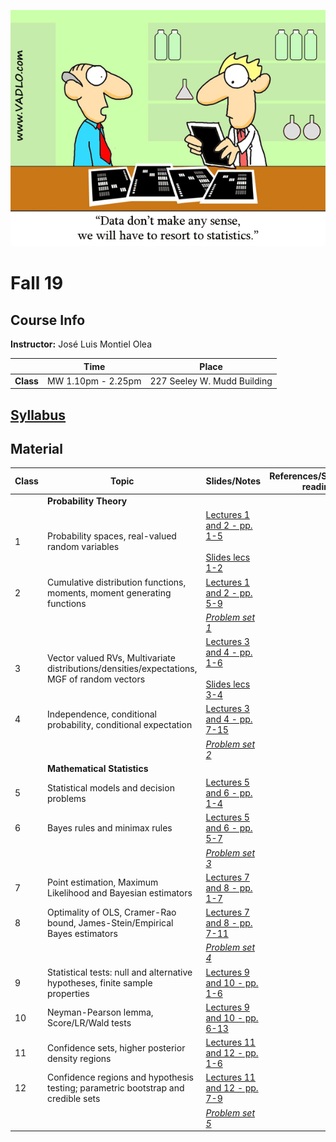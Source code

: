 ![Statistics](docs/AuxFiles/website/Last-line-of-defense-statistics.gif)

# Fall 19

## Course Info

**Instructor:** José Luis Montiel Olea

|           | Time               | Place                       |
|-----------|--------------------|-----------------------------|
| **Class** | MW 1.10pm - 2.25pm | 227 Seeley W. Mudd Building |

## [Syllabus](docs/Syllabus/Syllabus.pdf)

## Material

| Class | Topic                                                                                       | Slides/Notes                                                                                                             | References/Suggested reading |
|-------|---------------------------------------------------------------------------------------------|--------------------------------------------------------------------------------------------------------------------------|------------------------------|
|       | **Probability Theory**                                                                      |                                                                                                                          |                              |
|     1 | Probability spaces, real-valued random variables                                            | [Lectures 1 and 2 - pp. 1-5](docs/Lectures/Lectures01-2.pdf) <br /><br /> [Slides lecs 1-2](docs/Slides/Slides01-2.pdf)  |                              |
|     2 | Cumulative distribution functions, moments, moment generating functions                     | [Lectures 1 and 2 - pp. 5-9](docs/Lectures/Lectures01-2.pdf)                                                             |                              |
|       |                                                                                             | [*Problem set 1*](docs/ProblemSet/ProblemSet1.pdf)                                                                       |                              |
|     3 | Vector valued RVs, Multivariate distributions/densities/expectations, MGF of random vectors | [Lectures 3 and 4 - pp. 1-6](docs/Lectures/Lectures03-4.pdf) <br /><br />  [Slides lecs 3-4](docs/Slides/Slides03-4.pdf) |                              |
|     4 | Independence, conditional probability, conditional expectation                              | [Lectures 3 and 4 - pp. 7-15](docs/Lectures/Lectures03-4.pdf)                                                            |                              |
|       |                                                                                             | [*Problem set 2*](docs/ProblemSet/ProblemSet2.pdf)                                                                       |                              |
|       | **Mathematical Statistics**                                                                 |                                                                                                                          |                              |
|     5 | Statistical models and decision problems                                                    | [Lectures 5 and 6 - pp. 1-4](docs/Lectures/Lectures05-6.pdf)                                                             |                              |
|     6 | Bayes rules and minimax rules                                                               | [Lectures 5 and 6 - pp. 5-7](docs/Lectures/Lectures05-6.pdf)                                                             |                              |
|       |                                                                                             | [*Problem set 3*](docs/ProblemSet/ProblemSet3.pdf)                                                                       |                              |
|     7 | Point estimation, Maximum Likelihood and Bayesian estimators                                | [Lectures 7 and 8 - pp. 1-7](docs/Lectures/Lectures07-8.pdf)                                                             |                              |
|     8 | Optimality of OLS, Cramer-Rao bound, James-Stein/Empirical Bayes estimators                 | [Lectures 7 and 8 - pp. 7-11](docs/Lectures/Lectures07-8.pdf)                                                            |                              |
|       |                                                                                             | [*Problem set 4*](docs/ProblemSet/ProblemSet4.pdf)                                                                       |                              |
|     9 | Statistical tests: null and alternative hypotheses, finite sample properties                | [Lectures 9 and 10 - pp. 1-6](docs/Lectures/Lectures09-10.pdf)                                                           |                              |
|    10 | Neyman-Pearson lemma, Score/LR/Wald tests                                                   | [Lectures 9 and 10 - pp. 6-13](docs/Lectures/Lectures09-10.pdf)                                                          |                              |
|    11 | Confidence sets, higher posterior density regions                                           | [Lectures 11 and 12 - pp. 1-6](docs/Lectures/Lectures11-12.pdf)                                                          |                              |
|    12 | Confidence regions and hypothesis testing; parametric bootstrap and credible sets           | [Lectures 11 and 12 - pp. 7-9](docs/Lectures/Lectures11-12.pdf)                                                          |                              |
|       |                                                                                             | [*Problem set 5*](docs/ProblemSet/ProblemSet5.pdf)                                                                       |                              |
